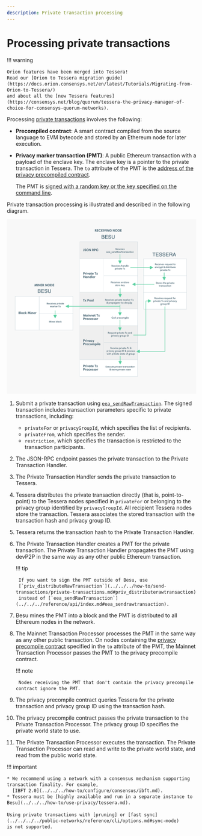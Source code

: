 ```yaml
---
description: Private transaction processing
---
```


# Processing private transactions

!!! warning

    Orion features have been merged into Tessera!
    Read our [Orion to Tessera migration guide](https://docs.orion.consensys.net/en/latest/Tutorials/Migrating-from-Orion-to-Tessera/)
    and about all the [new Tessera features](https://consensys.net/blog/quorum/tessera-the-privacy-manager-of-choice-for-consensys-quorum-networks).

Processing [private transactions](index.md) involves the following:

* **Precompiled contract**: A smart contract compiled from the source language to EVM bytecode and
  stored by an Ethereum node for later execution.

* **Privacy marker transaction (PMT)**: A public Ethereum transaction with a payload of the enclave key.
  The enclave key is a pointer to the private transaction in Tessera.
  The `to` attribute of the PMT is the [address of the privacy precompiled contract](../../../reference/api/index.md#priv_getprivacyprecompileaddress).

    The PMT is [signed with a random key or the key specified on the command line].

Private transaction processing is illustrated and described in the following diagram.

![Processing Private Transactions](../../../../images/PrivateTransactionProcessing.png)

1. Submit a private transaction using [`eea_sendRawTransaction`](../../../reference/api/index.md#eea_sendrawtransaction).
   The signed transaction includes transaction parameters specific to private transactions, including:

    * `privateFor` or `privacyGroupId`, which specifies the list of recipients.
    * `privateFrom`, which specifies the sender.
    * `restriction`, which specifies the transaction is restricted to the transaction participants.

1. The JSON-RPC endpoint passes the private transaction to the Private Transaction Handler.

1. The Private Transaction Handler sends the private transaction to Tessera.

1. Tessera distributes the private transaction directly (that is, point-to-point) to the Tessera nodes specified in
   `privateFor` or belonging to the privacy group identified by `privacyGroupId`.
   All recipient Tessera nodes store the transaction.
   Tessera associates the stored transaction with the transaction hash and privacy group ID.

1. Tessera returns the transaction hash to the Private Transaction Handler.

1. The Private Transaction Handler creates a PMT for the private transaction.
   The Private Transaction Handler propagates the PMT using devP2P in the same way as any other public Ethereum transaction.

    !!! tip

        If you want to sign the PMT outside of Besu, use
        [`priv_distributeRawTransaction`](../../../how-to/send-transactions/private-transactions.md#priv_distributerawtransaction)
        instead of [`eea_sendRawTransaction`](../../../reference/api/index.md#eea_sendrawtransaction).

1. Besu mines the PMT into a block and the PMT is distributed to all Ethereum nodes in the network.

1. The Mainnet Transaction Processor processes the PMT in the same way as any other public transaction.
   On nodes containing the [privacy precompile contract](../../../reference/api/index.md#priv_getprivacyprecompileaddress)
   specified in the `to` attribute of the PMT, the Mainnet Transaction Processor passes the PMT to the privacy
   precompile contract.

    !!! note

        Nodes receiving the PMT that don't contain the privacy precompile contract ignore the PMT.

1. The privacy precompile contract queries Tessera for the private transaction and privacy group ID using the
   transaction hash.

1. The privacy precompile contract passes the private transaction to the Private Transaction Processor.
   The privacy group ID specifies the private world state to use.

1. The Private Transaction Processor executes the transaction.
   The Private Transaction Processor can read and write to the private world state, and read from the public world state.

!!! important

    * We recommend using a network with a consensus mechanism supporting transaction finality. For example,
      [IBFT 2.0](../../../how-to/configure/consensus/ibft.md).
    * Tessera must be [highly available and run in a separate instance to Besu](../../../how-to/use-privacy/tessera.md).

    Using private transactions with [pruning] or [fast sync](../../../../public-networks/reference/cli/options.md#sync-mode)
    is not supported.

<!-- Links -->
[signed with a random key or the key specified on the command line]: ../../../how-to/use-privacy/sign-pmts.md
[highly available and run in a separate instance to Besu]: ../../../how-to/use-privacy/tessera.md
[pruning]: ../../../../public-networks/concepts/data-storage-formats.md
